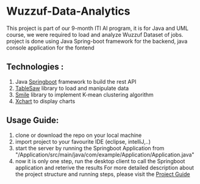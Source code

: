 # Wuzzuf-Data-Analytics
This project is part of our 9-month ITI AI program, it is for Java and UML course, we were required to load and analyze Wuzzuf Dataset of jobs. project is done using Java Spring-boot framework for the backend, java console application for the fontend

## Technologies :
  1. Java [Springboot](https://spring.io/projects/spring-boot) framework to build the rest API
  2. [TableSaw](https://jtablesaw.github.io/tablesaw/) library to load and manipulate data
  3. [Smile](https://haifengl.github.io/) library to implement K-mean clustering algorithm
  4. [Xchart](https://knowm.org/open-source/xchart/) to display charts 

## Usage Guide:
  1. clone or download the repo on your local machine 
  2. import project to your favourite IDE (eclipse, intelliJ,..)
  3. start the server by running the Springboot Application from "/Application/src/main/java/com/example/Application/Application.java"
  4. now it is only one step, run the desktop client to call the Springboot application and reterive the results
For more detailed description about the project structure and running steps, please visit the 
[Project Guide](https://docs.google.com/document/d/1HSle_NPxIxT_IHu0d2H8NVgjD9yBuOOAm2o9y07djA8/edit?usp=sharing)


